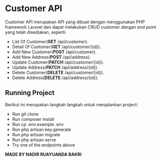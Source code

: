 # Customer API

Customer API merupakan API yang dibuat dengan menggunakan PHP framework Laravel dan dapat melakukan CRUD customer dengan end point yang telah disediakan, seperti:

- List Of Customer(**GET** /api/customer).
- Detail Of Customer(**GET** /api/customer/{id}).
- Add New Customer(**POST** /api/customer).
- Add New Address(**POST** /api/address).
- Update Customer(**PATCH** /api/customer/{id}).
- Update Address(**PATCH** /api/address/{id}).
- Delete Customer(**DELETE** /api/customer/{id}).
- Delete Address(**DELETE** /api/address/{id}).

## Running Project

Berikut ini merupakan langkah langkah untuk menjalankan project:

- Run git clone <my-cool-project>
- Run composer install
- Run cp .env.example .env
- Run php artisan key:generate
- Run php artisan migrate
- Run php artisan serve
- Try one of the endpoints above

**MADE BY NADIR RUAYUANDA BAKRI**
